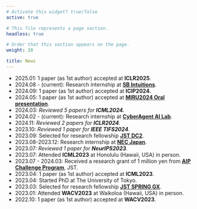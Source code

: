```yaml
---
# Activate this widget? true/false
active: true

# This file represents a page section.
headless: true

# Order that this section appears on the page.
weight: 20

title: News
---
```


- 2025.01: 1 paper (as 1st author) accepted at **ICLR2025**.
- 2024.08 - (current): Research internship at [**SB Intuitions**](https://www.sbintuitions.co.jp/).
- 2024.09: 1 paper (as 1st author) accepted at **ICIP2024**.
- 2024.05: 1 paper (as 1st author) accepted at [**MIRU2024 Oral presentation**](https://miru-committee.github.io/miru2024/).
- 2024.03: *Reviewed 5 papers for **ICML2024.***
- 2024.02 - (current): Research internship at [**CyberAgent AI Lab**](https://cyberagent.ai/ailab/).
- 2024.11: *Reviewed 2 papers for **ICLR2024**.*
- 2023.10: *Reviewed 1 paper for **IEEE TIFS2024**.*
- 2023.09: Selected for research fellowship [**JST DC2**](https://www.jsps.go.jp/english/e-pd/).
- 2023.08-2023.12: Research internship at [**NEC Japan**](https://jpn.nec.com/rd/rdcareer/internship/index.html).
- 2023.07: *Reviewed 1 paper for **NeurIPS2023**.*
- 2023.07: Attended **ICML2023** at Honolulu (Hawaii, USA) in person.
- 2023.07 - 2024.03: Received a research grant of 1 million yen from [**AIP Challenge Program**](https://www.jst.go.jp/kisoken/aip/en/program/wakate/index.html}), JST.
- 2023.04: 1 paper (as 1st author) accepted at **ICML2023**.
- 2023.04: Started PhD at The University of Tokyo.
- 2023.03: Selected for research fellowship [**JST SPRING GX**](https://www.cis-trans.jp/spring_gx/index-e.html).
- 2023.01: Attended **WACV2023** at Waikoloa (Hawaii, USA) in person. 
- 2022.10: 1 paper (as 1st author) accepted at **WACV2023**.
